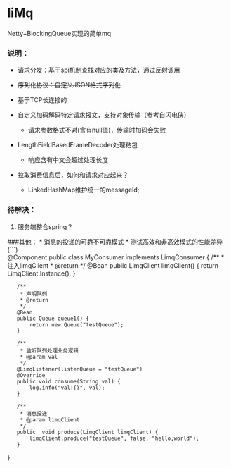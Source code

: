 # liMq
Netty+BlockingQueue实现的简单mq

### 说明：
  * 请求分发：基于spi机制查找对应的类及方法，通过反射调用
  
  * ~~序列化协议：自定义JSON格式序列化~~
  
  * 基于TCP长连接的
  
  * 自定义加码解码特定请求报文，支持对象传输（参考自闪电侠）
     * 请求参数格式不对(含有null值)，传输时加码会失败
  * LengthFieldBasedFrameDecoder处理粘包
     * 响应含有中文会超过处理长度
  * 拉取消费信息后，如何和请求对应起来？
     * LinkedHashMap维护统一的messageId;
   
### 待解决：
   1. 服务端整合spring？
   
###其他：
    * 消息的投递的可靠不可靠模式
    * 测试高效和非高效模式的性能差异
 (```)   
   @Component
   public class MyConsumer implements LimqConsumer {
       /**
        * 注入limqClient
        * @return
        */
       @Bean
       public LimqClient limqClient() {
           return LimqClient.Instance();
       }
   
       /**
        * 声明队列
        * @return
        */
       @Bean
       public Queue queue1() {
           return new Queue("testQueue");
       }
   
       /**
        * 监听队列处理业务逻辑
        * @param val
        */
       @LimqListener(listenQueue = "testQueue")
       @Override
       public void consume(String val) {
           log.info("val:{}", val);
       }
   
       /**
        * 消息投递
        * @param limqClient
        */
       public  void produce(LimqClient limqClient) {
           limqClient.produce("testQueue", false, "hello,world");
       }   
   }


 